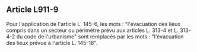 Article L911-9
----
Pour l'application de l'article L. 145-6, les mots : "l'évacuation des lieux
compris dans un secteur ou périmètre prévu aux articles L. 313-4 et L. 313-4-2
du code de l'urbanisme" sont remplacés par les mots : "l'évacuation des lieux
prévue à l'article L. 145-18".
